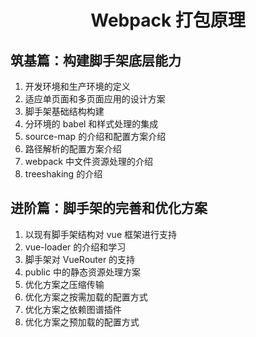 # <center>Webpack 打包原理</center>

## 筑基篇：构建脚手架底层能力

1. 开发环境和生产环境的定义
2. 适应单页面和多页面应用的设计方案
3. 脚手架基础结构构建
4. 分环境的 babel 和样式处理的集成
5. source-map 的介绍和配置方案介绍
6. 路径解析的配置方案介绍
7. webpack 中文件资源处理的介绍
8. treeshaking 的介绍

## 进阶篇：脚手架的完善和优化方案

1. 以现有脚手架结构对 vue 框架进行支持
2. vue-loader 的介绍和学习
3. 脚手架对 VueRouter 的支持
4. public 中的静态资源处理方案
5. 优化方案之压缩传输
6. 优化方案之按需加载的配置方式
7. 优化方案之依赖图谱插件
8. 优化方案之预加载的配置方式
